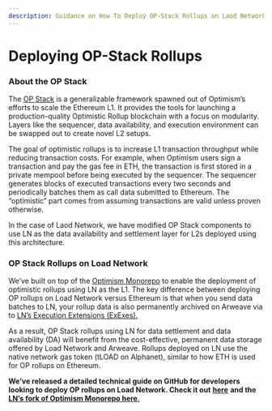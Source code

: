 ```yaml
---
description: Guidance on How To Deploy OP-Stack Rollups on Laod Network
---
```


# Deploying OP-Stack Rollups

### About the OP Stack

The [OP Stack](https://docs.optimism.io/stack/getting-started) is a generalizable framework spawned out of Optimism’s efforts to scale the Ethereum L1. It provides the tools for launching a production-quality Optimistic Rollup blockchain with a focus on modularity. Layers like the sequencer, data availability, and execution environment can be swapped out to create novel L2 setups.

The goal of optimistic rollups is to increase L1 transaction throughput while reducing transaction costs. For example, when Optimism users sign a transaction and pay the gas fee in ETH, the transaction is first stored in a private mempool before being executed by the sequencer. The sequencer generates blocks of executed transactions every two seconds and periodically batches them as call data submitted to Ethereum. The “optimistic” part comes from assuming transactions are valid unless proven otherwise.

In the case of Laod Network, we have modified OP Stack components to use LN as the data availability and settlement layer for L2s deployed using this architecture.

### OP Stack Rollups on Load Network

We’ve built on top of the [Optimism Monorepo](https://github.com/ethereum-optimism/optimism) to enable the deployment of optimistic rollups using LN as the L1. The key difference between deploying OP rollups on Load Network versus Ethereum is that when you send data batches to LN, your rollup data is also permanently archived on Arweave via to [LN’s Execution Extensions (ExExes).](../load-network-exex/exex.rs.md)

As a result, OP Stack rollups using LN for data settlement and data availability (DA) will benefit from the cost-effective, permanent data storage offered by Load Network and Arweave. Rollups deployed on LN use the native network gas token (tLOAD on Alphanet), similar to how ETH is used for OP rollups on Ethereum.

**We’ve released a detailed technical guide on GitHub for developers looking to deploy OP rollups on Load Network. Check it out** [**here**](https://github.com/weaveVM/developers/blob/main/guides/op-rollup-deployment.md) **and the** [**LN’s fork of Optimism Monorepo here**.](https://github.com/weaveVM/optimism/tree/deploy-op-stack-rollup-on-wvm-l1)
